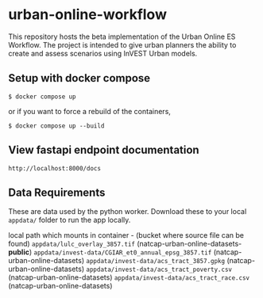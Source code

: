# urban-online-workflow
This repository hosts the beta implementation of the Urban Online ES Workflow.
The project is intended to give urban planners the ability to create and assess
scenarios using InVEST Urban models.

## Setup with docker compose

```shell
$ docker compose up
```

or if you want to force a rebuild of the containers,

```shell
$ docker compose up --build
```

## View fastapi endpoint documentation
`http://localhost:8000/docs`

## Data Requirements
These are data used by the python worker. Download these to your local
`appdata/` folder to run the app locally.

local path which mounts in container - (bucket where source file can be found)
`appdata/lulc_overlay_3857.tif` (natcap-urban-online-datasets-**public**)
`appdata/invest-data/CGIAR_et0_annual_epsg_3857.tif` (natcap-urban-online-datasets)
`appdata/invest-data/acs_tract_3857.gpkg` (natcap-urban-online-datasets)
`appdata/invest-data/acs_tract_poverty.csv` (natcap-urban-online-datasets)
`appdata/invest-data/acs_tract_race.csv` (natcap-urban-online-datasets)

